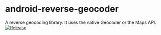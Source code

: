 # android-reverse-geocoder
A reverse geocoding library. It uses the native Geocoder or the Maps API.
[![Release](https://jitpack.io/v/User/Repo.svg)](https://jitpack.io/#sexlog/android-reverse-geocoder)
